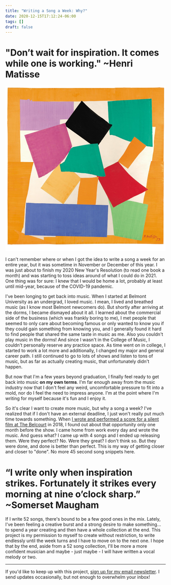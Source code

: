 ```yaml
---
title: "Writing a Song a Week: Why?"
date: 2020-12-15T17:12:24-06:00
tags: []
draft: false
---
```

# "Don’t wait for inspiration. It comes while one is working." ~Henri Matisse
![The Snail by Henri Matisse](https://github.com/adriennefranke/writingasongaweek/blob/main/assets/snail_matisse.jpg?raw=true)

I can't remember where or when I got the idea to write a song a week for an entire year, but it was sometime in November or December of this year. I was just about to finish my 2020 New Year's Resolution (to read one book a month) and was starting to toss ideas around of what I could do in 2021. One thing was for sure: I knew that I would be home a lot, probably at least until mid-year, because of the COVID-19 pandemic. 

I've been longing to get back into music. When I started at Belmont University as an undergrad, I loved music. I mean, I lived and breathed music (as I know most Belmont newcomers do). But shortly after arriving at the dorms, I became dismayed about it all. I learned about the commercial side of the business (which was frankly boring to me), I met people that seemed to only care about becoming famous or only wanted to know you if they could gain something from knowing you, and I generally found it hard to find people that shared the same taste in music as me. Also you couldn't play music in the dorms! And since I wasn't in the College of Music, I couldn't personally reserve any practice space. As time went on in college, I started to work a lot more and additionally, I changed my major and general career path. I still continued to go to lots of shows and listen to tons of music, but as far as actually creating music, that unfortunately didn't happen.

But now that I'm a few years beyond graduation, I finally feel ready to get back into music **on my own terms**. I'm far enough away from the music industry now that I don't feel any weird, uncomfortable pressure to fit into a mold, nor do I feel the need to impress anyone. I'm at the point where I'm writing for myself because it's fun and I enjoy it.

So it's clear I want to create more music, but why a song a week? I've realized that if I don't have an external deadline, I just won't really put much time towards something. When [I wrote and performed a score for a silent film at The Belcourt](https://adriennefranke.bandcamp.com/album/falling-leaves-original-motion-picture-soundtrack-live-at-the-belcourt-theater) in 2018, I found out about that opportunity only one month before the show. I came home from work every day and wrote the music. And guess what? I came up with 4 songs and I ended up releasing them. Were they perfect? No. Were they great? I don't think so. But they were done, and done is better than perfect. This is my way of getting closer and closer to "done". No more 45 second song snippets here.
# “I write only when inspiration strikes. Fortunately it strikes every morning at nine o’clock sharp.” ~Somerset Maugham

If I write 52 songs, there's bound to be a few good ones in the mix. Lately, I've been feeling a creative burst and a strong desire to make something... to spend a year creating and then have a whole collection at the end. This project is my permission to myself to create without restriction, to write endlessly until the week turns and I have to move on to the next one. I hope that by the end, aside from a 52 song collection, I'll be more a more confident musician and maybe - just maybe - I will have written a vocal melody or two.

* * *

If you'd like to keep up with this project, [sign up for my email newsletter](https://tinyletter.com/writingasongaweek). I send updates occasionally, but not enough to overwhelm your inbox!